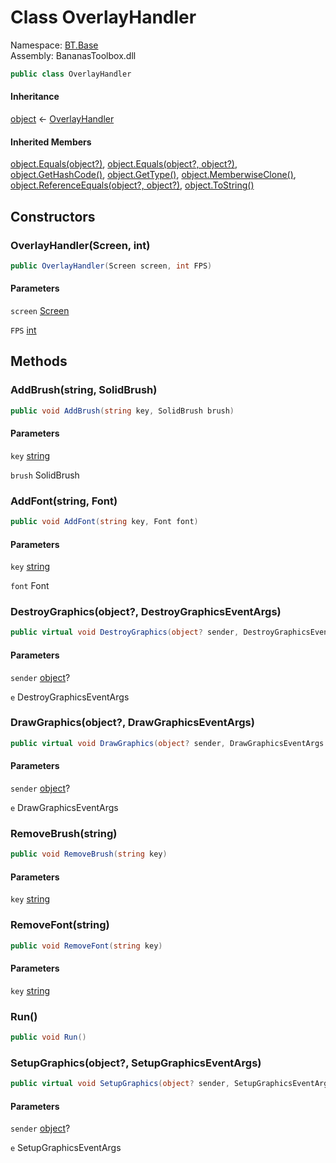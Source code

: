 # <a id="BT_Base_OverlayHandler"></a> Class OverlayHandler

Namespace: [BT.Base](BT.Base.md)  
Assembly: BananasToolbox.dll  

```csharp
public class OverlayHandler
```

#### Inheritance

[object](https://learn.microsoft.com/dotnet/api/system.object) ← 
[OverlayHandler](BT.Base.OverlayHandler.md)

#### Inherited Members

[object.Equals\(object?\)](https://learn.microsoft.com/dotnet/api/system.object.equals\#system\-object\-equals\(system\-object\)), 
[object.Equals\(object?, object?\)](https://learn.microsoft.com/dotnet/api/system.object.equals\#system\-object\-equals\(system\-object\-system\-object\)), 
[object.GetHashCode\(\)](https://learn.microsoft.com/dotnet/api/system.object.gethashcode), 
[object.GetType\(\)](https://learn.microsoft.com/dotnet/api/system.object.gettype), 
[object.MemberwiseClone\(\)](https://learn.microsoft.com/dotnet/api/system.object.memberwiseclone), 
[object.ReferenceEquals\(object?, object?\)](https://learn.microsoft.com/dotnet/api/system.object.referenceequals), 
[object.ToString\(\)](https://learn.microsoft.com/dotnet/api/system.object.tostring)

## Constructors

### <a id="BT_Base_OverlayHandler__ctor_System_Windows_Forms_Screen_System_Int32_"></a> OverlayHandler\(Screen, int\)

```csharp
public OverlayHandler(Screen screen, int FPS)
```

#### Parameters

`screen` [Screen](https://learn.microsoft.com/dotnet/api/system.windows.forms.screen)

`FPS` [int](https://learn.microsoft.com/dotnet/api/system.int32)

## Methods

### <a id="BT_Base_OverlayHandler_AddBrush_System_String_GameOverlay_Drawing_SolidBrush_"></a> AddBrush\(string, SolidBrush\)

```csharp
public void AddBrush(string key, SolidBrush brush)
```

#### Parameters

`key` [string](https://learn.microsoft.com/dotnet/api/system.string)

`brush` SolidBrush

### <a id="BT_Base_OverlayHandler_AddFont_System_String_GameOverlay_Drawing_Font_"></a> AddFont\(string, Font\)

```csharp
public void AddFont(string key, Font font)
```

#### Parameters

`key` [string](https://learn.microsoft.com/dotnet/api/system.string)

`font` Font

### <a id="BT_Base_OverlayHandler_DestroyGraphics_System_Object_GameOverlay_Windows_DestroyGraphicsEventArgs_"></a> DestroyGraphics\(object?, DestroyGraphicsEventArgs\)

```csharp
public virtual void DestroyGraphics(object? sender, DestroyGraphicsEventArgs e)
```

#### Parameters

`sender` [object](https://learn.microsoft.com/dotnet/api/system.object)?

`e` DestroyGraphicsEventArgs

### <a id="BT_Base_OverlayHandler_DrawGraphics_System_Object_GameOverlay_Windows_DrawGraphicsEventArgs_"></a> DrawGraphics\(object?, DrawGraphicsEventArgs\)

```csharp
public virtual void DrawGraphics(object? sender, DrawGraphicsEventArgs e)
```

#### Parameters

`sender` [object](https://learn.microsoft.com/dotnet/api/system.object)?

`e` DrawGraphicsEventArgs

### <a id="BT_Base_OverlayHandler_RemoveBrush_System_String_"></a> RemoveBrush\(string\)

```csharp
public void RemoveBrush(string key)
```

#### Parameters

`key` [string](https://learn.microsoft.com/dotnet/api/system.string)

### <a id="BT_Base_OverlayHandler_RemoveFont_System_String_"></a> RemoveFont\(string\)

```csharp
public void RemoveFont(string key)
```

#### Parameters

`key` [string](https://learn.microsoft.com/dotnet/api/system.string)

### <a id="BT_Base_OverlayHandler_Run"></a> Run\(\)

```csharp
public void Run()
```

### <a id="BT_Base_OverlayHandler_SetupGraphics_System_Object_GameOverlay_Windows_SetupGraphicsEventArgs_"></a> SetupGraphics\(object?, SetupGraphicsEventArgs\)

```csharp
public virtual void SetupGraphics(object? sender, SetupGraphicsEventArgs e)
```

#### Parameters

`sender` [object](https://learn.microsoft.com/dotnet/api/system.object)?

`e` SetupGraphicsEventArgs

